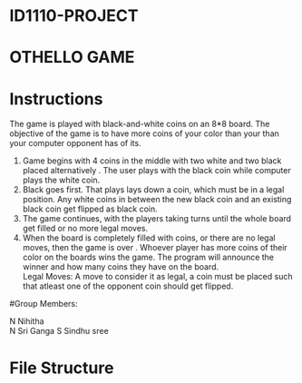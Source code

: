# ID1110-PROJECT

# OTHELLO GAME

# Instructions
The game is played with black-and-white coins on an 8*8 board. The objective of the game is to have more coins of your color than your than your computer opponent has of its.
  1. Game begins with 4 coins in the middle with two white and two black placed alternatively . The user plays with the black coin while computer plays the white coin.
  2. Black goes first. That plays lays down a coin, which must be in a legal position. Any white coins in between the new black coin and an existing black coin get flipped as black coin.
  3. The game continues, with the players taking turns until the whole board get filled or no more legal moves.
  4. When the board is completely filled with coins, or there are no legal moves, then the game is over . Whoever player has more coins of their color on the boards wins the game. The program will announce the winner and how many coins they have on the board.<br>
Legal Moves:
   A move to consider it as legal, a coin must be placed such that atleast one of the opponent coin should get flipped.

#Group Members:

 N Nihitha                                                                                                                                                            
 N Sri Ganga
  S Sindhu sree

# File Structure
